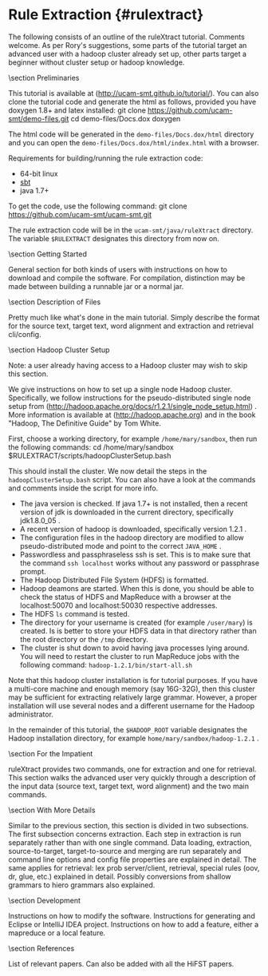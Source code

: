 Rule Extraction                {#rulextract}
=================

The following consists of an outline of the ruleXtract tutorial.
Comments welcome. As per Rory's suggestions, some parts of the
tutorial target an advanced user with a hadoop cluster already
set up, other parts target a beginner without cluster setup or
hadoop knowledge.

\section Preliminaries

This tutorial is available at (http://ucam-smt.github.io/tutorial/).
You can also clone the tutorial code and generate the html as follows,
provided you have doxygen 1.8+ and latex installed:
    git clone https://github.com/ucam-smt/demo-files.git
    cd demo-files/Docs.dox
    doxygen

The html code will be generated in the `demo-files/Docs.dox/html` directory
and you can open the `demo-files/Docs.dox/html/index.html` with a
browser.

Requirements for building/running the rule extraction code:
  + 64-bit linux
  + [sbt](http://www.scala-sbt.org/)
  + java 1.7+

To get the code, use the following command:
   git clone https://github.com/ucam-smt/ucam-smt.git

The rule extraction code will be in the `ucam-smt/java/ruleXtract`
directory. The variable `$RULEXTRACT` designates this directory
from now on.

\section Getting Started

General section for both kinds of users
with instructions on how to download
and compile the software. For compilation,
distinction may be made between building
a runnable jar or a normal jar.

\section Description of Files

Pretty much like what's done in the
main tutorial. Simply describe the format
for the source text, target text, word alignment and
extraction and retrieval cli/config.

\section Hadoop Cluster Setup

Note: a user already having access to a Hadoop cluster
may wish to skip this section.

We give instructions on how to set up a single
node Hadoop cluster. Specifically, we follow instructions
for the pseudo-distributed single node setup
from (http://hadoop.apache.org/docs/r1.2.1/single_node_setup.html) .
More information is available at (http://hadoop.apache.org) and
in the book "Hadoop, The Definitive Guide" by Tom White.

First, choose a working directory, for example `/home/mary/sandbox`, then
run the following commands:
    cd /home/mary/sandbox
    $RULEXTRACT/scripts/hadoopClusterSetup.bash

This should install the cluster. We now
detail the steps in the `hadoopClusterSetup.bash` script. You can also
have a look at the commands and comments inside the script for more info.
  + The java version is checked. If java 1.7+ is not installed, then
  a recent version of jdk is downloaded in the current directory, specifically
  jdk1.8.0_05 .
  + A recent version of hadoop is downloaded, specifically version 1.2.1 .
  + The configuration files in the hadoop directory are modified to allow
  pseudo-distributed mode and point to the correct `JAVA_HOME` .
  + Passwordless and passphraseless ssh is set. This is to make sure
  that the command `ssh localhost` works without any password or passphrase
  prompt.
  + The Hadoop Distributed File System (HDFS) is formatted.
  + Hadoop deamons are started. When this is done, you should
  be able to check the status of HDFS and MapReduce with a browser
  at the localhost:50070 and localhost:50030 respective addresses.
  + The HDFS `ls` command is tested.
  + The directory for your username is created (for example `/user/mary`)
  is created. Is is better to store your HDFS data in that directory rather
  than the root directory or the `/tmp` directory.
  + The cluster is shut down to avoid having java processes lying around.
  You will need to restart the cluster to run MapReduce jobs with the following
  command:
	`hadoop-1.2.1/bin/start-all.sh`


Note that this hadoop cluster installation is for tutorial purposes.
If you have a multi-core machine and enough memory (say 16G-32G), then
this cluster may be sufficient for extracting relatively large grammar.
However, a proper installation will use several nodes and a different
username for the Hadoop administrator.

In the remainder of this tutorial, the `$HADOOP_ROOT` variable
designates the Hadoop installation directory, for example
`home/mary/sandbox/hadoop-1.2.1` .

\section For the Impatient

ruleXtract provides two commands, one for
extraction and one for retrieval. This section
walks the advanced user very quickly through
a description of the input data (source text,
target text, word alignment) and the two
main commands.

\section With More Details

Similar to the previous section, this section
is divided in two subsections.
The first subsection concerns extraction.
Each step in extraction is run separately rather
than with one single command. Data loading,
extraction, source-to-target, target-to-source and
merging are run separately and command line options
and config file properties are explained in detail.
The same applies for retrieval: lex prob server/client,
retrieval, special rules (oov, dr, glue, etc.) explained
in detail. Possibly conversions from shallow grammars to
hiero grammars also explained.

\section Development

Instructions on how to modify the software.
Instructions for generating and Eclipse or
IntelliJ IDEA project.
Instructions on how to add a feature, either
a mapreduce or a local feature.

\section References

List of relevant papers. Can also be added
with all the HiFST papers.
